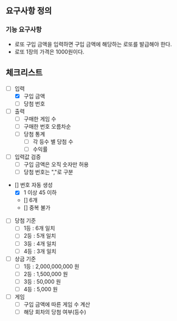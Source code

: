## 요구사항 정의
### 기능 요구사항
- 로또 구입 금액을 입력하면 구입 금액에 해당하는 로또를 발급해야 한다.
- 로또 1장의 가격은 1000원이다.

## 체크리스트
- [ ] 입력
  - [x] 구입 금액
  - [ ] 당첨 번호

- [ ] 출력
  - [ ] 구매한 게임 수
  - [ ] 구매한 번호 오름차순
  - [ ] 당첨 통계
    - [ ] 각 등수 별 당첨 수
    - [ ] 수익률

- [ ] 입력값 검증
  - [ ] 구입 금액은 오직 숫자만 허용
  - [ ] 당첨 번호는 ","로 구분

- [] 번호 자동 생성
  - [x] 1 이상 45 이하
  - [] 6개
  - [] 중복 불가

- [ ] 당첨 기준
  - [ ] 1등 : 6개 일치
  - [ ] 2등 : 5개 일치
  - [ ] 3등 : 4개 일치
  - [ ] 4등 : 3개 일치

- [ ] 상금 기준
  - [ ] 1등 :  2,000,000,000 원
  - [ ] 2등 :      1,500,000 원
  - [ ] 3등 :         50,000 원
  - [ ] 4등 :          5,000 원

- [ ] 게임
  - [ ] 구입 금액에 따른 게임 수 계산
  - [ ] 해당 회차의 당첨 여부(등수)
